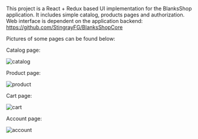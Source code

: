This project is a React + Redux based UI implementation for the BlanksShop application. It includes simple catalog, products pages and authorization. Web interface is dependent on the application backend: https://github.com/StingrayFG/BlanksShopCore

Pictures of some pages can be found below:

Catalog page:

![catalog](https://github.com/StingrayFG/BlanksShopUI/assets/54187585/9a6f47e2-4d3d-424b-8cf6-9ab79c980e61)

Product page:

![product](https://github.com/StingrayFG/BlanksShopUI/assets/54187585/9a587f5f-dc3a-459b-ba6c-0e1c2e73dfce)

Cart page:

![cart](https://github.com/StingrayFG/BlanksShopUI/assets/54187585/9d11263e-5866-43f9-a4ed-e08589e6bac1)

Account page:

![account](https://github.com/StingrayFG/BlanksShopUI/assets/54187585/8049e504-3a9c-4b04-b0fd-f4be0f1c7e38)
